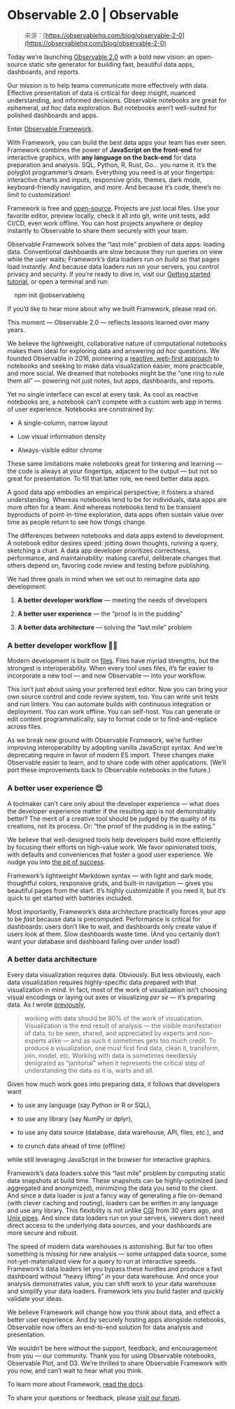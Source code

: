 <!--yml
category: 未分类
date: 2024-05-27 14:53:18
-->

# Observable 2.0 | Observable

> 来源：[https://observablehq.com/blog/observable-2-0](https://observablehq.com/blog/observable-2-0)

Today we’re launching [Observable 2.0](https://observablehq.com/product) with a bold new vision: an open-source static site generator for building fast, beautiful data apps, dashboards, and reports.

Our mission is to help teams communicate more effectively with data. Effective presentation of data is critical for deep insight, nuanced understanding, and informed decisions. Observable notebooks are great for ephemeral, *ad hoc* data exploration. But notebooks aren’t well-suited for polished dashboards and apps.

Enter [Observable Framework](https://observablehq.com/framework/).

With Framework, you can build the best data apps your team has ever seen. Framework combines the power of **JavaScript on the front-end** for interactive graphics, with **any language on the back-end** for data preparation and analysis. SQL, Python, R, Rust, Go… you name it. It’s the polyglot programmer’s dream. Everything you need is at your fingertips: interactive charts and inputs, responsive grids, themes, dark mode, keyboard-friendly navigation, and more. And because it’s code, there’s no limit to customization!

Framework is free and [open-source](https://github.com/observablehq/framework). Projects are just local files. Use your favorite editor, preview locally, check it all into git, write unit tests, add CI/CD, even work offline. You can host projects anywhere or deploy instantly to Observable to share them securely with your team.

Observable Framework solves the “last mile” problem of data apps: loading data. Conventional dashboards are slow because they run queries on view while the user waits; Framework’s data loaders run *on build* so that pages load instantly. And because data loaders run on your servers, you control privacy and security. If you’re ready to dive in, visit our [Getting started tutorial](https://observablehq.com/framework/getting-started), or open a terminal and run:

    npm init @observablehq

If you’d like to hear more about why we built Framework, please read on.

This moment — Observable 2.0 — reflects lessons learned over many years.

We believe the lightweight, collaborative nature of computational notebooks makes them ideal for exploring data and answering *ad hoc* questions. We founded Observable in 2016, pioneering a [reactive, web-first approach](https://medium.com/@mbostock/a-better-way-to-code-2b1d2876a3a0) to notebooks and seeking to make data visualization easier, more practicable, and more social. We dreamed that notebooks might be the “one ring to rule them all” — powering not just notes, but apps, dashboards, and reports.

Yet no single interface can excel at every task. As cool as reactive notebooks are, a notebook can’t compete with a custom web app in terms of user experience. Notebooks are constrained by:

*   A single-column, narrow layout

*   Low visual information density

*   Always-visible editor chrome

These same limitations make notebooks great for tinkering and learning — the code is always at your fingertips, adjacent to the output — but not so great for presentation. To fill that latter role, we need better data apps.

A good data app embodies an empirical perspective; it fosters a shared understanding. Whereas notebooks tend to be for individuals, data apps are more often for a team. And whereas notebooks tend to be transient byproducts of point-in-time exploration, data apps often sustain value over time as people return to see how things change.

The differences between notebooks and data apps extend to development. A notebook editor desires speed: jotting down thoughts, running a query, sketching a chart. A data app developer prioritizes correctness, performance, and maintainability: making careful, deliberate changes that others depend on, favoring code review and testing before publishing.

We had three goals in mind when we set out to reimagine data app development:

1.  **A better developer workflow** — meeting the needs of developers

2.  **A better user experience** — the “proof is in the pudding”

3.  **A better data architecture** — solving the “last mile” problem

### A better developer workflow **👩‍💻**[](/blog/observable-2-0#a-better-developer-workflow)

Modern development is built on [files](https://stephango.com/file-over-app). Files have myriad strengths, but the strongest is interoperability. When every tool uses files, it’s far easier to incorporate a new tool — and now Observable — into your workflow.

This isn’t just about using your preferred text editor. Now you can bring your own source control and code review system, too. You can write unit tests and run linters. You can automate builds with continuous integration or deployment. You can work offline. You can self-host. You can generate or edit content programmatically, say to format code or to find-and-replace across files.

As we break new ground with Observable Framework, we’re further improving interoperability by adopting vanilla JavaScript syntax. And we’re deprecating require in favor of modern ES import. These changes make Observable easier to learn, and to share code with other applications. (We’ll port these improvements back to Observable notebooks in the future.)

### **A better user experience 😍**[](/blog/observable-2-0#a-better-user-experience)

A toolmaker can’t care only about the developer experience — what does the developer experience matter if the resulting app is not demonstrably better? The merit of a creative tool should be judged by the quality of its creations, not its process. Or: “the proof of the pudding is in the eating.”

We believe that well-designed tools help developers build more efficiently by focusing their efforts on high-value work. We favor opinionated tools, with defaults and conveniences that foster a good user experience. We nudge you into [the pit of success](https://blog.codinghorror.com/falling-into-the-pit-of-success/).

Framework’s lightweight Markdown syntax — with light and dark mode, thoughtful colors, responsive grids, and built-in navigation — gives you beautiful pages from the start. It’s highly customizable if you need it, but it’s quick to get started with batteries included.

Most importantly, Framework’s data architecture practically forces your app to be *fast* because data is precomputed. Performance is critical for dashboards: users don’t like to wait, and dashboards only create value if users look at them. Slow dashboards waste time. (And you certainly don’t want your database and dashboard falling over under load!)

### A better data architecture[](/blog/observable-2-0#a-better-data-architecture)

Every data visualization requires data. Obviously. But less obviously, each data visualization requires highly-specific data prepared with that visualization in mind. In fact, most of the work of visualization isn’t choosing visual encodings or laying out axes or visualizing *per se* — it’s preparing data. As I wrote [previously](https://observablehq.com/@mbostock/10-years-of-open-source-visualization),

> working with data should be 80% of the work of visualization. Visualization is the end result of analysis — the visible manifestation of data, to be seen, shared, and appreciated by experts and non-experts alike — and as such it sometimes gets too much credit. To produce a visualization, one must first find data, clean it, transform, join, model, etc. Working with data is sometimes needlessly denigrated as “janitorial” when it represents the critical step of understanding the data as it is, warts and all.

Given how much work goes into preparing data, it follows that developers want

*   to use any language (say Python or R or SQL),

*   to use any library (say NumPy or dplyr),

*   to use any data source (database, data warehouse, API, files, *etc*.), and

*   to crunch data ahead of time (offline)

while still leveraging JavaScript in the browser for interactive graphics.

Framework’s data loaders solve this “last mile” problem by computing static data snapshots at build time. These snapshots can be highly-optimized (and aggregated and anonymized), minimizing the data you send to the client. And since a data loader is just a fancy way of generating a file on-demand (with clever caching and routing), loaders can be written in any language and use any library. This flexibility is not unlike [CGI](https://en.wikipedia.org/wiki/Common_Gateway_Interface) from 30 years ago, and [Unix pipes](https://en.wikipedia.org/wiki/Pipeline_(Unix)). And since data loaders run on your servers, viewers don’t need direct access to the underlying data sources, and your dashboards are more secure and robust.

The speed of modern data warehouses is astonishing. But far too often something is missing for new analysis — some untapped data source, some not-yet-materialized view for a query to run at interactive speeds. Framework’s data loaders let you bypass these hurdles and produce a fast dashboard without “heavy lifting” in your data warehouse. And once your analysis demonstrates value, you can shift work to your data warehouse and simplify your data loaders. Framework lets you build faster and quickly validate your ideas.

We believe Framework will change how you think about data, and effect a better user experience. And by securely hosting apps alongside notebooks, Observable now offers an end-to-end solution for data analysis and presentation.

We wouldn’t be here without the support, feedback, and encouragement from you — our community. Thank you for using Observable notebooks, Observable Plot, and D3\. We’re thrilled to share Observable Framework with you now, and can’t wait to hear what you think.

To learn more about Framework, [read the docs](https://observablehq.com/framework/).

To share your questions or feedback, please [visit our forum](https://talk.observablehq.com/latest).